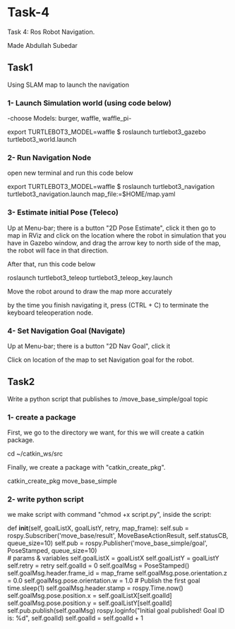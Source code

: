 # Task-4
Task 4: Ros Robot Navigation.

Made Abdullah Subedar

## Task1
Using SLAM map to launch the navigation

### 1- Launch Simulation world (using code below)

-choose Models: burger, waffle, waffle_pi-

export TURTLEBOT3_MODEL=waffle
$ roslaunch turtlebot3_gazebo turtlebot3_world.launch


### 2- Run Navigation Node

open new terminal and run this code below

export TURTLEBOT3_MODEL=waffle
$ roslaunch turtlebot3_navigation turtlebot3_navigation.launch map_file:=$HOME/map.yaml


### 3- Estimate initial Pose (Teleco)

Up at Menu-bar; there is a button "2D Pose Estimate", click it
then go to map in RViz and click on the location where the robot in simulation that you have in Gazebo window,
and drag the arrow key to north side of the map, the robot will face in that direction.

After that, run this code below

roslaunch turtlebot3_teleop turtlebot3_teleop_key.launch

Move the robot around to draw the map more accurately

by the time you finish navigating it, press (CTRL + C) to terminate the keyboard teleoperation node.


### 4- Set Navigation Goal (Navigate)

Up at Menu-bar; there is a button "2D Nav Goal", click it

Click on location of the map to set Navigation goal for the robot.


## Task2
Write a python script that publishes to /move_base_simple/goal topic

### 1- create a package
First, we go to the directory we want, for this we will create a catkin package.

cd ~/catkin_ws/src


Finally, we create a package with "catkin_create_pkg".

catkin_create_pkg move_base_simple


### 2- write python script
we make script with command "chmod +x script.py", inside the script:

def __init__(self, goalListX, goalListY, retry, map_frame):
        self.sub = rospy.Subscriber('move_base/result', MoveBaseActionResult, self.statusCB, queue_size=10)
        self.pub = rospy.Publisher('move_base_simple/goal', PoseStamped, queue_size=10)   
        # params & variables
        self.goalListX = goalListX
        self.goalListY = goalListY
        self.retry = retry
        self.goalId = 0
        self.goalMsg = PoseStamped()
        self.goalMsg.header.frame_id = map_frame
        self.goalMsg.pose.orientation.z = 0.0
        self.goalMsg.pose.orientation.w = 1.0
        # Publish the first goal
        time.sleep(1)
        self.goalMsg.header.stamp = rospy.Time.now()
        self.goalMsg.pose.position.x = self.goalListX[self.goalId]
        self.goalMsg.pose.position.y = self.goalListY[self.goalId]
        self.pub.publish(self.goalMsg) 
        rospy.loginfo("Initial goal published! Goal ID is: %d", self.goalId) 
        self.goalId = self.goalId + 1 
